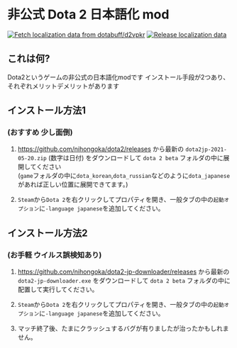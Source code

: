 # 非公式 Dota 2 日本語化 mod

[![Fetch localization data from dotabuff/d2vpkr](https://github.com/nihongoka/dota2/actions/workflows/fetch.yaml/badge.svg)](https://github.com/nihongoka/dota2/actions/workflows/fetch.yaml)
[![Release localization data](https://github.com/nihongoka/dota2/actions/workflows/release.yaml/badge.svg)](https://github.com/nihongoka/dota2/actions/workflows/release.yaml)

## これは何?
Dota2というゲームの非公式の日本語化modです
インストール手段が2つあり、それぞれメリットデメリットがあります

## インストール方法1
### (おすすめ 少し面倒)

1. https://github.com/nihongoka/dota2/releases から最新の `dota2jp-2021-05-20.zip` (数字は日付) をダウンロードして `dota 2 beta` フォルダの中に展開してください  
(`game`フォルダの中に`dota_korean`,`dota_russian`などのように`dota_japanese`があれば正しい位置に展開できてます。)

1. `Steam`から`Dota 2`を右クリックしてプロパティを開き、一般タブの中の`起動オプション`に`-language japanese`を追加してください。

## インストール方法2
### (お手軽 ウイルス誤検知あり)

1. https://github.com/nihongoka/dota2-jp-downloader/releases から最新の `dota2-jp-downloader.exe` をダウンロードして `dota 2 beta` フォルダの中に配置して実行してください。

1. `Steam`から`Dota 2`を右クリックしてプロパティを開き、一般タブの中の`起動オプション`に`-language japanese`を追加してください。

1. マッチ終了後、たまにクラッシュするバグが有りましたが治ったかもしれません。
